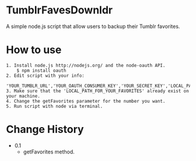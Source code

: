 TumblrFavesDownldr
==================

A simple node.js script that allow users to backup their Tumblr favorites.


How to use
==========

    1. Install node.js http://nodejs.org/ and the node-oauth API.
        $ npm install oauth
    2. Edit script with your info: 
        'YOUR_TUMBLR_URL','YOUR_OAUTH_CONSUMER_KEY','YOUR_SECRET_KEY','LOCAL_PATH_FOR_YOUR_FAVORITES'
    3. Make sure that the 'LOCAL_PATH_FOR_YOUR_FAVORITES' already exist on your machine.
    4. Change the getFavorites parameter for the number you want.
    5. Run script with node via terminal.


Change History
============== 

* 0.1
    - getFavorites method.
